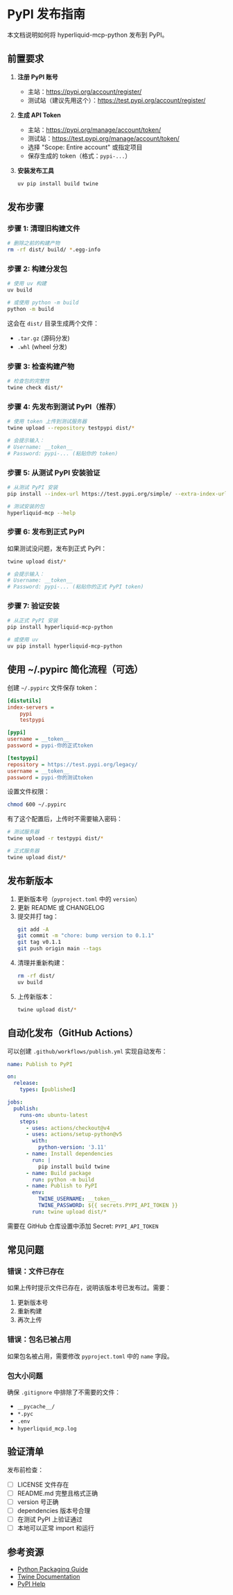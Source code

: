 # PyPI 发布指南

本文档说明如何将 hyperliquid-mcp-python 发布到 PyPI。

## 前置要求

1. **注册 PyPI 账号**
   - 主站：https://pypi.org/account/register/
   - 测试站（建议先用这个）：https://test.pypi.org/account/register/

2. **生成 API Token**
   - 主站：https://pypi.org/manage/account/token/
   - 测试站：https://test.pypi.org/manage/account/token/
   - 选择 "Scope: Entire account" 或指定项目
   - 保存生成的 token（格式：`pypi-...`）

3. **安装发布工具**
   ```bash
   uv pip install build twine
   ```

## 发布步骤

### 步骤 1: 清理旧构建文件

```bash
# 删除之前的构建产物
rm -rf dist/ build/ *.egg-info
```

### 步骤 2: 构建分发包

```bash
# 使用 uv 构建
uv build

# 或使用 python -m build
python -m build
```

这会在 `dist/` 目录生成两个文件：
- `.tar.gz` (源码分发)
- `.whl` (wheel 分发)

### 步骤 3: 检查构建产物

```bash
# 检查包的完整性
twine check dist/*
```

### 步骤 4: 先发布到测试 PyPI（推荐）

```bash
# 使用 token 上传到测试服务器
twine upload --repository testpypi dist/*

# 会提示输入：
# Username: __token__
# Password: pypi-... (粘贴你的 token)
```

### 步骤 5: 从测试 PyPI 安装验证

```bash
# 从测试 PyPI 安装
pip install --index-url https://test.pypi.org/simple/ --extra-index-url https://pypi.org/simple/ hyperliquid-mcp-python

# 测试安装的包
hyperliquid-mcp --help
```

### 步骤 6: 发布到正式 PyPI

如果测试没问题，发布到正式 PyPI：

```bash
twine upload dist/*

# 会提示输入：
# Username: __token__
# Password: pypi-... (粘贴你的正式 PyPI token)
```

### 步骤 7: 验证安装

```bash
# 从正式 PyPI 安装
pip install hyperliquid-mcp-python

# 或使用 uv
uv pip install hyperliquid-mcp-python
```

## 使用 ~/.pypirc 简化流程（可选）

创建 `~/.pypirc` 文件保存 token：

```ini
[distutils]
index-servers =
    pypi
    testpypi

[pypi]
username = __token__
password = pypi-你的正式token

[testpypi]
repository = https://test.pypi.org/legacy/
username = __token__
password = pypi-你的测试token
```

设置文件权限：
```bash
chmod 600 ~/.pypirc
```

有了这个配置后，上传时不需要输入密码：
```bash
# 测试服务器
twine upload -r testpypi dist/*

# 正式服务器
twine upload dist/*
```

## 发布新版本

1. 更新版本号（`pyproject.toml` 中的 `version`）
2. 更新 README 或 CHANGELOG
3. 提交并打 tag：
   ```bash
   git add -A
   git commit -m "chore: bump version to 0.1.1"
   git tag v0.1.1
   git push origin main --tags
   ```
4. 清理并重新构建：
   ```bash
   rm -rf dist/
   uv build
   ```
5. 上传新版本：
   ```bash
   twine upload dist/*
   ```

## 自动化发布（GitHub Actions）

可以创建 `.github/workflows/publish.yml` 实现自动发布：

```yaml
name: Publish to PyPI

on:
  release:
    types: [published]

jobs:
  publish:
    runs-on: ubuntu-latest
    steps:
      - uses: actions/checkout@v4
      - uses: actions/setup-python@v5
        with:
          python-version: '3.11'
      - name: Install dependencies
        run: |
          pip install build twine
      - name: Build package
        run: python -m build
      - name: Publish to PyPI
        env:
          TWINE_USERNAME: __token__
          TWINE_PASSWORD: ${{ secrets.PYPI_API_TOKEN }}
        run: twine upload dist/*
```

需要在 GitHub 仓库设置中添加 Secret: `PYPI_API_TOKEN`

## 常见问题

### 错误：文件已存在
如果上传时提示文件已存在，说明该版本号已发布过。需要：
1. 更新版本号
2. 重新构建
3. 再次上传

### 错误：包名已被占用
如果包名被占用，需要修改 `pyproject.toml` 中的 `name` 字段。

### 包大小问题
确保 `.gitignore` 中排除了不需要的文件：
- `__pycache__/`
- `*.pyc`
- `.env`
- `hyperliquid_mcp.log`

## 验证清单

发布前检查：
- [ ] LICENSE 文件存在
- [ ] README.md 完整且格式正确
- [ ] version 号正确
- [ ] dependencies 版本号合理
- [ ] 在测试 PyPI 上验证通过
- [ ] 本地可以正常 import 和运行

## 参考资源

- [Python Packaging Guide](https://packaging.python.org/)
- [Twine Documentation](https://twine.readthedocs.io/)
- [PyPI Help](https://pypi.org/help/)
